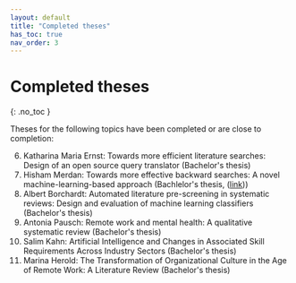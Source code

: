 ```yaml
---
layout: default
title: "Completed theses"
has_toc: true
nav_order: 3
---
```


# Completed theses
{: .no_toc }

Theses for the following topics have been completed or are close to completion:

6. Katharina Maria Ernst: Towards more efficient literature searches: Design of an open source query translator (Bachelor's thesis)
5. Hisham Merdan: Towards  more effective backward searches: A novel machine-learning-based approach (Bachlelor's thesis, ([link](https://github.com/CoLRev-Environment/search-query)))
4. Albert Borchardt: Automated literature pre-screening in systematic reviews: Design and evaluation of machine learning classifiers (Bachelor's thesis)
3. Antonia Pausch: Remote work and mental health: A qualitative systematic review (Bachelor's thesis)
2. Salim Kahn: Artificial Intelligence and Changes in Associated Skill Requirements Across Industry Sectors (Bachelor's thesis)
1. Marina Herold: The Transformation of Organizational Culture in the Age of Remote Work: A Literature Review (Bachelor's thesis)
